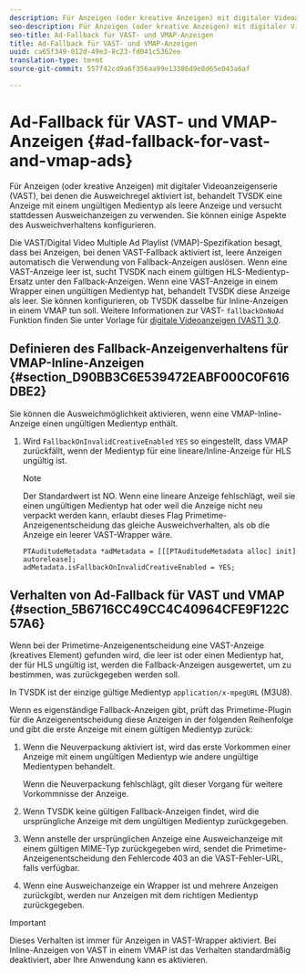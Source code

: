 ```yaml
---
description: Für Anzeigen (oder kreative Anzeigen) mit digitaler Videoanzeigenserie (VAST), bei denen die Ausweichregel aktiviert ist, behandelt TVSDK eine Anzeige mit einem ungültigen Medientyp als leere Anzeige und versucht stattdessen Ausweichanzeigen zu verwenden. Sie können einige Aspekte des Ausweichverhaltens konfigurieren.
seo-description: Für Anzeigen (oder kreative Anzeigen) mit digitaler Videoanzeigenserie (VAST), bei denen die Ausweichregel aktiviert ist, behandelt TVSDK eine Anzeige mit einem ungültigen Medientyp als leere Anzeige und versucht stattdessen Ausweichanzeigen zu verwenden. Sie können einige Aspekte des Ausweichverhaltens konfigurieren.
seo-title: Ad-Fallback für VAST- und VMAP-Anzeigen
title: Ad-Fallback für VAST- und VMAP-Anzeigen
uuid: ca65f349-012d-49e3-8c23-fd041c5362ee
translation-type: tm+mt
source-git-commit: 557f42cd9a6f356aa99e13386d9e8d65e043a6af

---
```



# Ad-Fallback für VAST- und VMAP-Anzeigen {#ad-fallback-for-vast-and-vmap-ads}

Für Anzeigen (oder kreative Anzeigen) mit digitaler Videoanzeigenserie (VAST), bei denen die Ausweichregel aktiviert ist, behandelt TVSDK eine Anzeige mit einem ungültigen Medientyp als leere Anzeige und versucht stattdessen Ausweichanzeigen zu verwenden. Sie können einige Aspekte des Ausweichverhaltens konfigurieren.

Die VAST/Digital Video Multiple Ad Playlist (VMAP)-Spezifikation besagt, dass bei Anzeigen, bei denen VAST-Fallback aktiviert ist, leere Anzeigen automatisch die Verwendung von Fallback-Anzeigen auslösen. Wenn eine VAST-Anzeige leer ist, sucht TVSDK nach einem gültigen HLS-Medientyp-Ersatz unter den Fallback-Anzeigen. Wenn eine VAST-Anzeige in einem Wrapper einen ungültigen Medientyp hat, behandelt TVSDK diese Anzeige als leer. Sie können konfigurieren, ob TVSDK dasselbe für Inline-Anzeigen in einem VMAP tun soll. Weitere Informationen zur VAST- `fallbackOnNoAd` Funktion finden Sie unter Vorlage für [digitale Videoanzeigen (VAST) 3.0](https://www.iab.net/guidelines/508676/digitalvideo/vsuite/vast).

## Definieren des Fallback-Anzeigenverhaltens für VMAP-Inline-Anzeigen {#section_D90BB3C6E539472EABF000C0F616DBE2}

Sie können die Ausweichmöglichkeit aktivieren, wenn eine VMAP-Inline-Anzeige einen ungültigen Medientyp enthält.

1. Wird `FallbackOnInvalidCreativeEnabled` `YES` so eingestellt, dass VMAP zurückfällt, wenn der Medientyp für eine lineare/Inline-Anzeige für HLS ungültig ist.

   >[!NOTE]
   >
   >Der Standardwert ist NO. Wenn eine lineare Anzeige fehlschlägt, weil sie einen ungültigen Medientyp hat oder weil die Anzeige nicht neu verpackt werden kann, erlaubt dieses Flag Primetime-Anzeigenentscheidung das gleiche Ausweichverhalten, als ob die Anzeige ein leerer VAST-Wrapper wäre.

   ```
   PTAuditudeMetadata *adMetadata = [[[PTAuditudeMetadata alloc] init] autorelease]; 
   adMetadata.isFallbackOnInvalidCreativeEnabled = YES;
   ```

## Verhalten von Ad-Fallback für VAST und VMAP {#section_5B6716CC49CC4C40964CFE9F122C57A6}

Wenn bei der Primetime-Anzeigenentscheidung eine VAST-Anzeige (kreatives Element) gefunden wird, die leer ist oder einen Medientyp hat, der für HLS ungültig ist, werden die Fallback-Anzeigen ausgewertet, um zu bestimmen, was zurückgegeben werden soll.

In TVSDK ist der einzige gültige Medientyp `application/x-mpegURL` (M3U8).

Wenn es eigenständige Fallback-Anzeigen gibt, prüft das Primetime-Plugin für die Anzeigenentscheidung diese Anzeigen in der folgenden Reihenfolge und gibt die erste Anzeige mit einem gültigen Medientyp zurück:

1. Wenn die Neuverpackung aktiviert ist, wird das erste Vorkommen einer Anzeige mit einem ungültigen Medientyp wie andere ungültige Medientypen behandelt.

   Wenn die Neuverpackung fehlschlägt, gilt dieser Vorgang für weitere Vorkommnisse der Anzeige.
1. Wenn TVSDK keine gültigen Fallback-Anzeigen findet, wird die ursprüngliche Anzeige mit dem ungültigen Medientyp zurückgegeben.
1. Wenn anstelle der ursprünglichen Anzeige eine Ausweichanzeige mit einem gültigen MIME-Typ zurückgegeben wird, sendet die Primetime-Anzeigenentscheidung den Fehlercode 403 an die VAST-Fehler-URL, falls verfügbar.
1. Wenn eine Ausweichanzeige ein Wrapper ist und mehrere Anzeigen zurückgibt, werden nur Anzeigen mit dem richtigen Medientyp zurückgegeben.

>[!IMPORTANT]
>
>Dieses Verhalten ist immer für Anzeigen in VAST-Wrapper aktiviert. Bei Inline-Anzeigen von VAST in einem VMAP ist das Verhalten standardmäßig deaktiviert, aber Ihre Anwendung kann es aktivieren.
